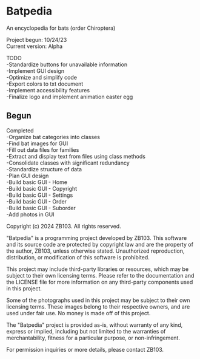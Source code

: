 # Batpedia  
An encyclopedia for bats (order Chiroptera)  
  
Project begun: 10/24/23  
Current version: Alpha  
  
TODO   
-Standardize buttons for unavailable information  
-Implement GUI design  
-Optimize and simplify code  
-Export colors to txt document  
-Implement accessibility features  
-Finalize logo and implement animation easter egg  
  
Begun  
-  
  
Completed  
-Organize bat categories into classes  
-Find bat images for GUI  
-Fill out data files for families  
-Extract and display text from files using class methods  
-Consolidate classes with significant redundancy  
-Standardize structure of data  
-Plan GUI design  
-Build basic GUI - Home  
-Build basic GUI - Copyright  
-Build basic GUI - Settings  
-Build basic GUI - Order  
-Build basic GUI - Suborder  
-Add photos in GUI  
  
  
Copyright (c) 2024 ZB103. All rights reserved.  
  
"Batpedia" is a programming project developed by ZB103. This software and its source code are protected by copyright law and are the property of the author, ZB103, unless otherwise stated. Unauthorized reproduction, distribution, or modification of this software is prohibited.  
  
This project may include third-party libraries or resources, which may be subject to their own licensing terms. Please refer to the documentation and the LICENSE file for more information on any third-party components used in this project.  
  
Some of the photographs used in this project may be subject to their own licensing terms. These images belong to their respective owners, and are used under fair use. No money is made off of this project.  
  
The "Batpedia" project is provided as-is, without warranty of any kind, express or implied, including but not limited to the warranties of merchantability, fitness for a particular purpose, or non-infringement.  
  
For permission inquiries or more details, please contact ZB103.  